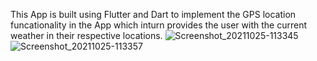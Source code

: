 This App is built using Flutter and Dart to implement the GPS location funcationality in the App which inturn provides the user with the current weather in their respective locations.
![Screenshot_20211025-113345](https://user-images.githubusercontent.com/74962069/138643329-2998a6c1-7e27-40e2-bf75-ea5c606fa01d.jpg)
![Screenshot_20211025-113357](https://user-images.githubusercontent.com/74962069/138643339-ab203441-c8d5-4a63-a7ec-7db46d486119.jpg)
